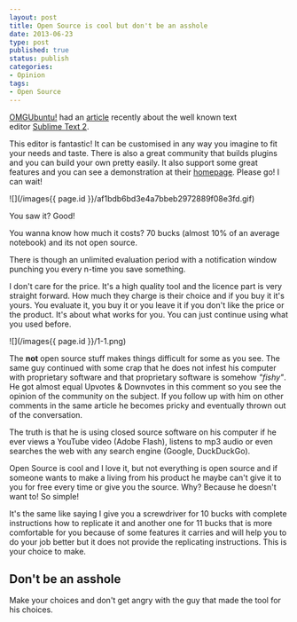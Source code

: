 ```yaml
---
layout: post
title: Open Source is cool but don't be an asshole
date: 2013-06-23
type: post
published: true
status: publish
categories:
- Opinion
tags:
- Open Source
---
```


[OMGUbuntu!](http://www.omgubuntu.co.uk/) had an [article](http://www.omgubuntu.co.uk/2013/06/installing-sublime-text-in-ubuntu) recently about the well known text editor [Sublime Text 2](http://www.sublimetext.com/).

This editor is fantastic! It can be customised in any way you imagine to fit your needs and taste. There is also a great community that builds plugins and you can build your own pretty easily. It also support some great features and you can see a demonstration at their [homepage](http://www.sublimetext.com/). Please go! I can wait!

![](/images{{ page.id }}/af1bdb6bd3e4a7bbeb2972889f08e3fd.gif)

You saw it? Good!

You wanna know how much it costs? 70 bucks (almost 10% of an average notebook) and its not open source.

There is though an unlimited evaluation period with a notification window punching you every n-time you save something.

I don't care for the price. It's a high quality tool and the licence part is very straight forward. How much they charge is their choice and if you buy it it's yours. You evaluate it, you buy it or you leave it if you don't like the price or the product. It's about what works for you. You can just continue using what you used before.

![](/images{{ page.id }}/1-1.png)

The **not** open source stuff makes things difficult for some as you see. The same guy continued with some crap that he does not infest his computer with proprietary software and that proprietary software is somehow _"fishy"_. He got almost equal Upvotes & Downvotes in this comment so you see the opinion of the community on the subject. If you follow up with him on other comments in the same article he becomes pricky and eventually thrown out of the conversation.

The truth is that he is using closed source software on his computer if he ever views a YouTube video (Adobe Flash), listens to mp3 audio or even searches the web with any search engine (Google, DuckDuckGo).

Open Source is cool and I love it, but not everything is open source and if someone wants to make a living from his product he maybe can't give it to you for free every time or give you the source. Why? Because he doesn't want to! So simple!

It's the same like saying I give you a screwdriver for 10 bucks with complete instructions how to replicate it and another one for 11 bucks that is more comfortable for you because of some features it carries and will help you to do your job better but it does not provide the replicating instructions. This is your choice to make.

## Don't be an asshole

Make your choices and don't get angry with the guy that made the tool for his choices.

